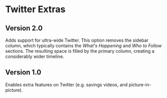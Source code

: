 # Twitter Extras

## Version 2.0

Adds support for ultra-wide Twitter. This option removes the sidebar column, which typically contains the *What's Happening* and *Who to Follow* sections. The resulting space is filled by the primary column, creating a considerably wider timeline.

## Version 1.0

Enables extra features on Twitter (e.g. savings videos, and picture-in-picture).
